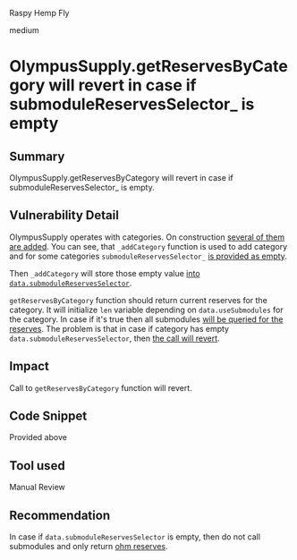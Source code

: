 Raspy Hemp Fly

medium

# OlympusSupply.getReservesByCategory will revert in case if submoduleReservesSelector_ is empty

## Summary
OlympusSupply.getReservesByCategory will revert in case if submoduleReservesSelector_ is empty.
## Vulnerability Detail
OlympusSupply operates with categories. On construction [several of them are added](https://github.com/sherlock-audit/2023-11-olympus-rvierdiyev/blob/main/bophades/src/modules/SPPLY/OlympusSupply.sol#L55-L58). You can see, that `_addCategory` function is used to add category and for some categories `submoduleReservesSelector_` [is provided as empty](https://github.com/sherlock-audit/2023-11-olympus-rvierdiyev/blob/main/bophades/src/modules/SPPLY/OlympusSupply.sol#L55C79-L55C89).

Then `_addCategory` will store those empty value [into `data.submoduleReservesSelector`](https://github.com/sherlock-audit/2023-11-olympus-rvierdiyev/blob/main/bophades/src/modules/SPPLY/OlympusSupply.sol#L189).

`getReservesByCategory` function should return current reserves for the category. It will initialize `len` variable depending on `data.useSubmodules` for the category. In case if it's true then all submodules [will be queried for the reserves](https://github.com/sherlock-audit/2023-11-olympus-rvierdiyev/blob/main/bophades/src/modules/SPPLY/OlympusSupply.sol#L512). The problem is that in case if category has empty `data.submoduleReservesSelector`, then [the call will revert](https://github.com/sherlock-audit/2023-11-olympus-rvierdiyev/blob/main/bophades/src/modules/SPPLY/OlympusSupply.sol#L541-L547).
## Impact
Call to `getReservesByCategory` function will revert.
## Code Snippet
Provided above
## Tool used

Manual Review

## Recommendation
In case if `data.submoduleReservesSelector` is empty, then do not call submodules and only return [ohm reserves](https://github.com/sherlock-audit/2023-11-olympus-rvierdiyev/blob/main/bophades/src/modules/SPPLY/OlympusSupply.sol#L568-L580).